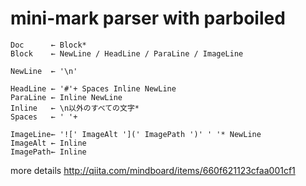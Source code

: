 
# mini-mark parser with parboiled

```
Doc      ← Block*
Block    ← NewLine / HeadLine / ParaLine / ImageLine

NewLine  ← '\n'

HeadLine ← '#'+ Spaces Inline NewLine
ParaLine ← Inline NewLine
Inline   ← \n以外のすべての文字*
Spaces   ← ' '+

ImageLine← '![' ImageAlt '](' ImagePath ')' ' '* NewLine
ImageAlt ← Inline
ImagePath← Inline
```

more details http://qiita.com/mindboard/items/660f621123cfaa001cf1
